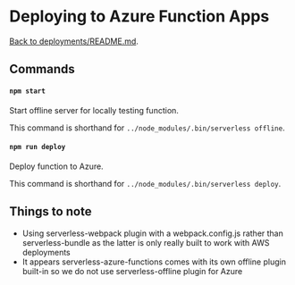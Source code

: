 # Deploying to Azure Function Apps

[Back to deployments/README.md](../README.md).

## Commands

#### `npm start`

Start offline server for locally testing function.

This command is shorthand for `../node_modules/.bin/serverless offline`.

#### `npm run deploy`

Deploy function to Azure.

This command is shorthand for `../node_modules/.bin/serverless deploy`.

## Things to note

- Using serverless-webpack plugin with a webpack.config.js rather than serverless-bundle as the latter is only really built to work with AWS deployments
- It appears serverless-azure-functions comes with its own offline plugin built-in so we do not use serverless-offline plugin for Azure
